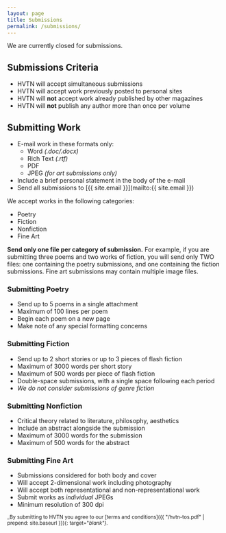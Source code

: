 ```yaml
---
layout: page
title: Submissions
permalink: /submissions/
---
```


We are currently closed for submissions.

## Submissions Criteria

- HVTN will accept simultaneous submissions
- HVTN will accept work previously posted to personal sites
- HVTN will **not** accept work already published
  by other magazines
- HVTN will **not** publish any author more than once per volume

## Submitting Work

- E-mail work in these formats only:
  - Word *(.doc/.docx)*
  - Rich Text *(.rtf)*
  - PDF
  - JPEG *(for art submissions only)*
- Include a brief personal statement in the body of the e-mail
- Send all submissions to [{{ site.email }}](mailto:{{ site.email }})

We accept works in the following categories:

- Poetry
- Fiction
- Nonfiction
- Fine Art

**Send only one file per category of submission.**
For example, if you are submitting three poems and two works
of fiction, you will send only TWO files: one containing the
poetry submissions, and one containing the fiction submissions.
Fine art submissions may contain multiple image files.

### Submitting Poetry

- Send up to 5 poems in a single attachment
- Maximum of 100 lines per poem
- Begin each poem on a new page
- Make note of any special formatting concerns

### Submitting Fiction

- Send up to 2 short stories or up to 3 pieces of flash fiction
- Maximum of 3000 words per short story
- Maximum of 500 words per piece of flash fiction
- Double-space submissions, with a single space following each period
- *We do not consider submissions of genre fiction*

### Submitting Nonfiction

- Critical theory related to literature, philosophy, aesthetics
- Include an abstract alongside the submission
- Maximum of 3000 words for the submission
- Maximum of 500 words for the abstract

### Submitting Fine Art

- Submissions considered for both body and cover
- Will accept 2-dimensional work including photography
- Will accept both representational and non-representational work
- Submit works as *individual* JPEGs
- Minimum resolution of 300 dpi

<small> _By submitting to HVTN you agree to our [terms and conditions]({{ "/hvtn-tos.pdf" | prepend: site.baseurl }}){: target="_blank"}._</small>
